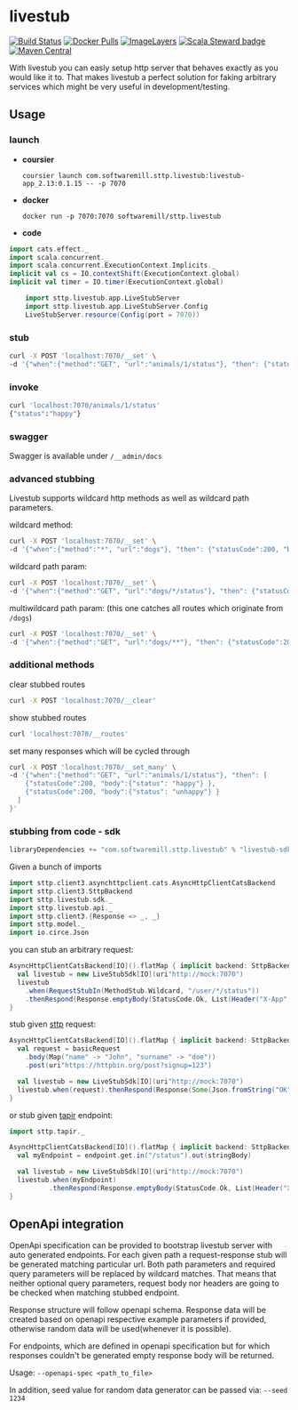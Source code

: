 # livestub

[![Build Status](https://travis-ci.org/softwaremill/livestub.svg?branch=master)](https://travis-ci.org/softwaremill/livestub)
[![Docker Pulls](https://img.shields.io/docker/pulls/softwaremill/sttp.livestub.svg)](https://hub.docker.com/r/softwaremill/sttp.livestub/)
[![ImageLayers](https://images.microbadger.com/badges/image/softwaremill/sttp.livestub.svg)](https://microbadger.com/#/images/softwaremill/sttp.livestub)
[![Scala Steward badge](https://img.shields.io/badge/Scala_Steward-helping-brightgreen.svg?style=flat&logo=data:image/png;base64,iVBORw0KGgoAAAANSUhEUgAAAA4AAAAQCAMAAAARSr4IAAAAVFBMVEUAAACHjojlOy5NWlrKzcYRKjGFjIbp293YycuLa3pYY2LSqql4f3pCUFTgSjNodYRmcXUsPD/NTTbjRS+2jomhgnzNc223cGvZS0HaSD0XLjbaSjElhIr+AAAAAXRSTlMAQObYZgAAAHlJREFUCNdNyosOwyAIhWHAQS1Vt7a77/3fcxxdmv0xwmckutAR1nkm4ggbyEcg/wWmlGLDAA3oL50xi6fk5ffZ3E2E3QfZDCcCN2YtbEWZt+Drc6u6rlqv7Uk0LdKqqr5rk2UCRXOk0vmQKGfc94nOJyQjouF9H/wCc9gECEYfONoAAAAASUVORK5CYII=)](https://scala-steward.org)
[![Maven Central](https://maven-badges.herokuapp.com/maven-central/com.softwaremill.sttp.livestub/livestub-app_2.13/badge.svg)](https://search.maven.org/search?q=g:com.softwaremill.sttp.livestub)


With livestub you can easly setup http server that behaves exactly as you would like it to. That makes livestub a perfect solution for faking arbitrary services which might be very useful in development/testing.

## Usage

### launch
 - **coursier**

    `coursier launch com.softwaremill.sttp.livestub:livestub-app_2.13:0.1.15 -- -p 7070`

- **docker**

    `docker run -p 7070:7070 softwaremill/sttp.livestub`

- **code**

```scala mdoc:invisible
import cats.effect._
import scala.concurrent._
import scala.concurrent.ExecutionContext.Implicits._
implicit val cs = IO.contextShift(ExecutionContext.global)
implicit val timer = IO.timer(ExecutionContext.global)
```
```scala mdoc:compile-only
    import sttp.livestub.app.LiveStubServer
    import sttp.livestub.app.LiveStubServer.Config
    LiveStubServer.resource(Config(port = 7070))
```

### stub
```bash
curl -X POST 'localhost:7070/__set' \
-d '{"when":{"method":"GET", "url":"animals/1/status"}, "then": {"statusCode":200, "body":{"status": "happy"} }}'
```

### invoke
```bash
curl 'localhost:7070/animals/1/status'
{"status":"happy"}
```

### swagger

Swagger is available under `/__admin/docs`

### advanced stubbing

Livestub supports wildcard http methods as well as wildcard path parameters.

wildcard method:
```bash
curl -X POST 'localhost:7070/__set' \
-d '{"when":{"method":"*", "url":"dogs"}, "then": {"statusCode":200, "body":{"status": "OK"} }}'
```

wildcard path param: 
```bash
curl -X POST 'localhost:7070/__set' \
-d '{"when":{"method":"GET", "url":"dogs/*/status"}, "then": {"statusCode":200, "body":{"status": "happy"} }}'
```

multiwildcard path param: (this one catches all routes which originate from `/dogs`)
```bash
curl -X POST 'localhost:7070/__set' \
-d '{"when":{"method":"GET", "url":"dogs/**"}, "then": {"statusCode":200, "body":{"status": "cheerful"} }}'
```

### additional methods

clear stubbed routes
```bash
curl -X POST 'localhost:7070/__clear'
```

show stubbed routes

```bash
curl 'localhost:7070/__routes'
```

set many responses which will be cycled through
```bash
curl -X POST 'localhost:7070/__set_many' \
-d '{"when":{"method":"GET", "url":"animals/1/status"}, "then": [
    {"statusCode":200, "body":{"status": "happy"} },
    {"statusCode":200, "body":{"status": "unhappy"} }
  ]
}'
```

### stubbing from code - sdk

```scala
libraryDependencies += "com.softwaremill.sttp.livestub" % "livestub-sdk" % "0.1.15"
```

Given a bunch of imports
```scala mdoc:silent
import sttp.client3.asynchttpclient.cats.AsyncHttpClientCatsBackend
import sttp.client3.SttpBackend
import sttp.livestub.sdk._
import sttp.livestub.api._
import sttp.client3.{Response => _, _}
import sttp.model._
import io.circe.Json
```

you can stub an arbitrary request:
```scala mdoc:compile-only
AsyncHttpClientCatsBackend[IO]().flatMap { implicit backend: SttpBackend[IO, Any] =>
  val livestub = new LiveStubSdk[IO](uri"http://mock:7070")
  livestub
    .when(RequestStubIn(MethodStub.Wildcard, "/user/*/status"))
    .thenRespond(Response.emptyBody(StatusCode.Ok, List(Header("X-App", "123"))))
}
```
stub given [sttp](https://github.com/softwaremill/sttp) request:
```scala mdoc:compile-only
AsyncHttpClientCatsBackend[IO]().flatMap { implicit backend: SttpBackend[IO, Any] =>
  val request = basicRequest
    .body(Map("name" -> "John", "surname" -> "doe"))
    .post(uri"https://httpbin.org/post?signup=123")

  val livestub = new LiveStubSdk[IO](uri"http://mock:7070")
  livestub.when(request).thenRespond(Response(Some(Json.fromString("OK")), StatusCode.Ok))
}
```
or stub given [tapir](https://github.com/softwaremill/tapir) endpoint:
```scala mdoc:compile-only
import sttp.tapir._

AsyncHttpClientCatsBackend[IO]().flatMap { implicit backend: SttpBackend[IO, Any] =>
  val myEndpoint = endpoint.get.in("/status").out(stringBody)

  val livestub = new LiveStubSdk[IO](uri"http://mock:7070")
  livestub.when(myEndpoint)
          .thenRespond(Response.emptyBody(StatusCode.Ok, List(Header("X-App", "123"))))
}
```

## OpenApi integration

OpenApi specification can be provided to bootstrap livestub server with auto generated endpoints.
For each given path a request-response stub will be generated matching particular url. Both path parameters and required query parameters will be
replaced by wildcard matches. That means that neither optional query parameters, request body nor headers are going to be checked when matching
stubbed endpoint.

Response structure will follow openapi schema. Response data will be created
based on openapi respective example parameters if provided, otherwise random data will be used(whenever it is possible).



For endpoints, which are defined in openapi specification but for which responses
couldn't be generated empty response body will be returned.

Usage:
`--openapi-spec <path_to_file>`

In addition, seed value for random data generator can be passed via:
`--seed 1234`